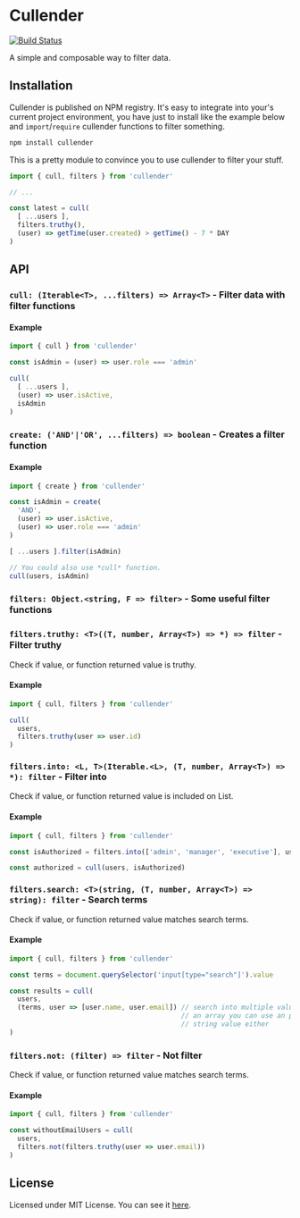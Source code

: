 # Cullender

[![Build Status][ci-badge]][ci]

A simple and composable way to filter data.

## Installation

Cullender is published on NPM registry. It's easy to integrate into your's
current project environment, you have just to install like the example below and
`import`/`require` cullender functions to filter something.

```bash
npm install cullender
```

This is a pretty module to convince you to use cullender to filter your stuff.

```javascript
import { cull, filters } from 'cullender'

// ...

const latest = cull(
  [ ...users ],
  filters.truthy(),
  (user) => getTime(user.created) > getTime() - 7 * DAY
)
```

## API

### `cull: (Iterable<T>, ...filters) => Array<T>` - Filter data with filter functions

#### Example

```js
import { cull } from 'cullender'

const isAdmin = (user) => user.role === 'admin'

cull(
  [ ...users ],
  (user) => user.isActive,
  isAdmin
)
```

### `create: ('AND'|'OR', ...filters) => boolean` - Creates a filter function

#### Example

```js
import { create } from 'cullender'

const isAdmin = create(
  'AND',
  (user) => user.isActive,
  (user) => user.role === 'admin'
)

[ ...users ].filter(isAdmin)

// You could also use *cull* function.
cull(users, isAdmin)
```

### `filters: Object.<string, F => filter>` - Some useful filter functions

### `filters.truthy: <T>((T, number, Array<T>) => *) => filter` - Filter truthy

Check if value, or function returned value is truthy.

#### Example

```js
import { cull, filters } from 'cullender'

cull(
  users,
  filters.truthy(user => user.id)
)
```

### `filters.into: <L, T>(Iterable.<L>, (T, number, Array<T>) => *): filter` - Filter into

Check if value, or function returned value is included on List.

#### Example

```js
import { cull, filters } from 'cullender'

const isAuthorized = filters.into(['admin', 'manager', 'executive'], user => user.role)

const authorized = cull(users, isAuthorized)
```

### `filters.search: <T>(string, (T, number, Array<T>) => string): filter` - Search terms

Check if value, or function returned value matches search terms.

#### Example

```js
import { cull, filters } from 'cullender'

const terms = document.querySelector('input[type="search"]').value

const results = cull(
  users,
  (terms, user => [user.name, user.email]) // search into multiple values with
                                           // an array you can use an plan
                                           // string value either
)
```

### `filters.not: (filter) => filter` - Not filter

Check if value, or function returned value matches search terms.

#### Example

```js
import { cull, filters } from 'cullender'

const withoutEmailUsers = cull(
  users,
  filters.not(filters.truthy(user => user.email))
)
```

## License

Licensed under MIT License. You can see it [here][license].

<!-- Links -->
[license]: ./LICENSE
[ci]: https://travis-ci.org/VitorLuizC/cullender
[ci-badge]: https://travis-ci.org/VitorLuizC/cullender.svg?branch=master
